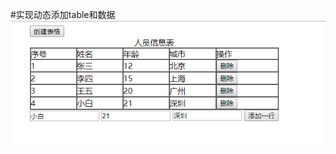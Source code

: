 #实现动态添加table和数据
![create_table](https://github.com/hannoch/demo/blob/master/JavaScript/create_table/table.png)
